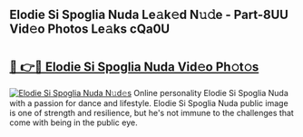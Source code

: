 ## Elodie Si Spoglia Nuda Le𝚊k𝚎d N𝚞𝚍e - Part-8UU Vid𝚎o Photos Le𝚊ks cQa0U

# <h2><a href="http://fbeoo2.evod.top/?m=Elodie+Si+Spoglia+Nuda">🔗 👉🔴 Elodie Si Spoglia Nuda Vid𝚎o Ph𝚘t𝚘s</a></h2>

[![Elodie Si Spoglia Nuda N𝚞d𝚎s](https://i.imgur.com/8V9OHl7.gif)](http://fbeoo2.evod.top/?m=Elodie+Si+Spoglia+Nuda)
Online personality Elodie Si Spoglia Nuda with a passion for dance and lifestyle. Elodie Si Spoglia Nuda public image is one of strength and resilience, but he's not immune to the challenges that come with being in the public eye. 
